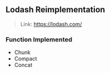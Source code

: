 ## Lodash Reimplementation

> Link: https://lodash.com/

### Function Implemented
- Chunk
- Compact
- Concat